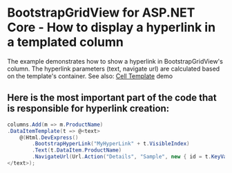 # BootstrapGridView for ASP.NET Core - How to display a hyperlink in a templated column
The example demonstrates how to show a hyperlink in BootstrapGridView's column. The hyperlink parameters (text, navigate url) are calculated based on the template's container.
See also: [Cell Template](https://demos.devexpress.com/aspnetcore-bootstrap/GridView-Templates#CellTemplate) demo 

## Here is the most important part of the code that is responsible for hyperlink creation:
```csharp
columns.Add(m => m.ProductName)
.DataItemTemplate(t => @<text>
	@(Html.DevExpress()
		.BootstrapHyperLink("MyHyperLink" + t.VisibleIndex)
		.Text(t.DataItem.ProductName)
		.NavigateUrl(Url.Action("Details", "Sample", new { id = t.KeyValue })))
</text>);
```

